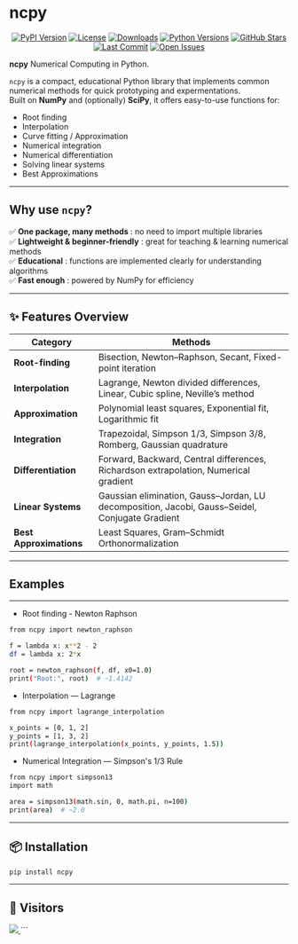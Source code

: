 # ncpy
<p align="center">
  <a href="https://pypi.org/project/ncpy/"><img src="https://img.shields.io/pypi/v/ncpy.svg" alt="PyPI Version"></a>
  <a href="https://github.com/muhammadalmaskhan/ncpy/blob/main/LICENSE"><img src="https://img.shields.io/pypi/l/ncpy.svg" alt="License"></a>
  <a href="https://pepy.tech/project/ncpy"><img src="https://static.pepy.tech/badge/ncpy" alt="Downloads"></a>
  <a href="https://pypi.org/project/ncpy/"><img src="https://img.shields.io/pypi/pyversions/ncpy.svg" alt="Python Versions"></a>
  <a href="https://github.com/muhammadalmaskhan/ncpy/stargazers"><img src="https://img.shields.io/github/stars/muhammadalmaskhan/ncpy?style=social" alt="GitHub Stars"></a>
  <a href="https://github.com/muhammadalmaskhan/ncpy/commits/main"><img src="https://img.shields.io/github/last-commit/muhammadalmaskhan/ncpy.svg" alt="Last Commit"></a>
  <a href="https://github.com/muhammadalmaskhan/ncpy/issues"><img src="https://img.shields.io/github/issues/muhammadalmaskhan/ncpy.svg" alt="Open Issues"></a>
</p>

**ncpy** Numerical Computing in Python.

`ncpy` is a compact, educational Python library that implements common numerical methods for quick prototyping and expermentations.  
Built on **NumPy** and (optionally) **SciPy**, it offers easy-to-use functions for:

- Root finding  
- Interpolation  
- Curve fitting / Approximation  
- Numerical integration  
- Numerical differentiation  
- Solving linear systems  
- Best Approximations

---

## Why use `ncpy`?

✅ **One package, many methods** : no need to import multiple libraries  
✅ **Lightweight & beginner-friendly** : great for teaching & learning numerical methods  
✅ **Educational** : functions are implemented clearly for understanding algorithms  
✅ **Fast enough** : powered by NumPy for efficiency  

---

## ✨ Features Overview

| Category               | Methods |
|------------------------|---------|
| **Root-finding**       | Bisection, Newton–Raphson, Secant, Fixed-point iteration |
| **Interpolation**      | Lagrange, Newton divided differences, Linear, Cubic spline, Neville’s method |
| **Approximation**      | Polynomial least squares, Exponential fit, Logarithmic fit |
| **Integration**        | Trapezoidal, Simpson 1/3, Simpson 3/8, Romberg, Gaussian quadrature |
| **Differentiation**    | Forward, Backward, Central differences, Richardson extrapolation, Numerical gradient |
| **Linear Systems**     | Gaussian elimination, Gauss–Jordan, LU decomposition, Jacobi, Gauss–Seidel, Conjugate Gradient |
| **Best Approximations**| Least Squares, Gram–Schmidt Orthonormalization |
---
## Examples
---

- Root finding - Newton Raphson
```bash
from ncpy import newton_raphson

f = lambda x: x**2 - 2
df = lambda x: 2*x

root = newton_raphson(f, df, x0=1.0)
print("Root:", root)  # ~1.4142

```
- Interpolation — Lagrange

```bash
from ncpy import lagrange_interpolation

x_points = [0, 1, 2]
y_points = [1, 3, 2]
print(lagrange_interpolation(x_points, y_points, 1.5))

```
- Numerical Integration — Simpson's 1/3 Rule

```bash
from ncpy import simpson13
import math

area = simpson13(math.sin, 0, math.pi, n=100)
print(area)  # ~2.0
```

--- 
## 📦 Installation

```bash
pip install ncpy
```
---


 
## 📍 Visitors
<a href="https://clustrmaps.com/site/1c7ls" title="ClustrMaps"> <img src="https://www.clustrmaps.com/map_v2.png?d=GL51q-0KRQlIUM81XiBM7GahOkVrKk88t7NjiXWTcaI&cl=ffffff" /> </a> ```